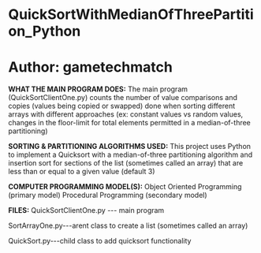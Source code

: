 # QuickSortWithMedianOfThreePartition_Python
# Author: gametechmatch

____________WHAT THE MAIN PROGRAM DOES:____________
The main program (QuickSortClientOne.py) counts the number of value comparisons and copies (values being copied or swapped) done when sorting different arrays
with different approaches (ex: constant values vs random values, changes in the floor-limit for total elements permitted in a median-of-three partitioning)

____________SORTING & PARTITIONING ALGORITHMS USED:____________
This project uses Python to implement a Quicksort with a median-of-three partitioning algorithm and insertion sort for sections of the list (sometimes called an array)
that are less than or equal to a given value (default 3)

____________COMPUTER PROGRAMMING MODEL(S):____________
Object Oriented Programming (primary model)
Procedural Programming (secondary model)

____________FILES:____________
QuickSortClientOne.py --- main program

SortArrayOne.py---arent class to create a list (sometimes called an array)

QuickSort.py---child class to add quicksort functionality
